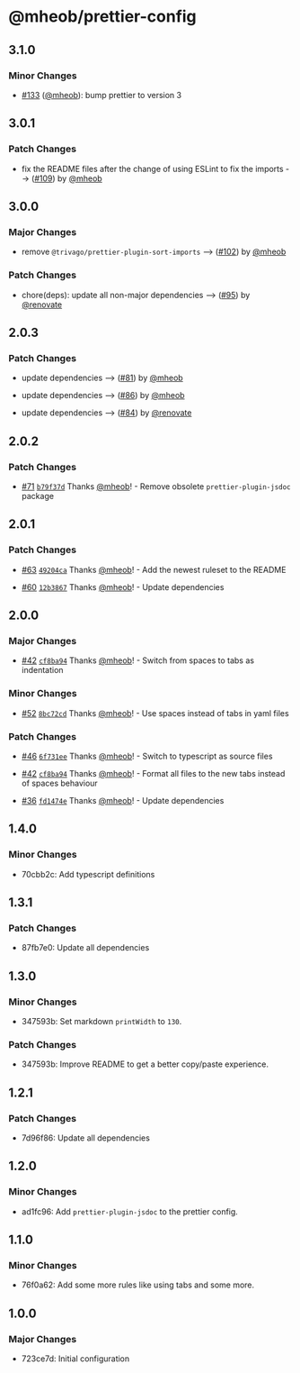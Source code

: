 # @mheob/prettier-config

## 3.1.0

### Minor Changes

- [#133](https://github.com/mheob/config/pull/133) ([@mheob](https://github.com/mheob)): bump
  prettier to version 3

## 3.0.1

### Patch Changes

- fix the README files after the change of using ESLint to fix the imports -->
  ([#109](https://github.com/mheob/config/pull/109)) by [@mheob](https://github.com/mheob)

## 3.0.0

### Major Changes

- remove `@trivago/prettier-plugin-sort-imports` -->
  ([#102](https://github.com/mheob/config/pull/102)) by [@mheob](https://github.com/mheob)

### Patch Changes

- chore(deps): update all non-major dependencies -->
  ([#95](https://github.com/mheob/config/pull/95)) by [@renovate](https://github.com/apps/renovate)

## 2.0.3

### Patch Changes

- update dependencies --> ([#81](https://github.com/mheob/config/pull/81)) by
  [@mheob](https://github.com/mheob)

- update dependencies --> ([#86](https://github.com/mheob/config/pull/86)) by
  [@mheob](https://github.com/mheob)

- update dependencies --> ([#84](https://github.com/mheob/config/pull/84)) by
  [@renovate](https://github.com/apps/renovate)

## 2.0.2

### Patch Changes

- [#71](https://github.com/mheob/config/pull/71)
  [`b79f37d`](https://github.com/mheob/config/commit/b79f37d8ede49c113938fa72389ce2277485ccbb)
  Thanks [@mheob](https://github.com/mheob)! - Remove obsolete `prettier-plugin-jsdoc` package

## 2.0.1

### Patch Changes

- [#63](https://github.com/mheob/config/pull/63)
  [`49204ca`](https://github.com/mheob/config/commit/49204ca26b3c0b1d4efa11f7f3ef06166fbe8873)
  Thanks [@mheob](https://github.com/mheob)! - Add the newest ruleset to the README

- [#60](https://github.com/mheob/config/pull/60)
  [`12b3867`](https://github.com/mheob/config/commit/12b38679f9fa123e20e634932ae1c8e277421464)
  Thanks [@mheob](https://github.com/mheob)! - Update dependencies

## 2.0.0

### Major Changes

- [#42](https://github.com/mheob/config/pull/42)
  [`cf8ba94`](https://github.com/mheob/config/commit/cf8ba94f23489673593eb101dcab47af445054a0)
  Thanks [@mheob](https://github.com/mheob)! - Switch from spaces to tabs as indentation

### Minor Changes

- [#52](https://github.com/mheob/config/pull/52)
  [`8bc72cd`](https://github.com/mheob/config/commit/8bc72cd4844ce2e7bb224a00dbaf7117efd81269)
  Thanks [@mheob](https://github.com/mheob)! - Use spaces instead of tabs in yaml files

### Patch Changes

- [#46](https://github.com/mheob/config/pull/46)
  [`6f731ee`](https://github.com/mheob/config/commit/6f731eeba2c6cf3f8e8ce896e19069bc88d45557)
  Thanks [@mheob](https://github.com/mheob)! - Switch to typescript as source files

- [#42](https://github.com/mheob/config/pull/42)
  [`cf8ba94`](https://github.com/mheob/config/commit/cf8ba94f23489673593eb101dcab47af445054a0)
  Thanks [@mheob](https://github.com/mheob)! - Format all files to the new tabs instead of spaces
  behaviour

- [#36](https://github.com/mheob/config/pull/36)
  [`fd1474e`](https://github.com/mheob/config/commit/fd1474e0bcb9d6495a53358b4da62ec7d4754994)
  Thanks [@mheob](https://github.com/mheob)! - Update dependencies

## 1.4.0

### Minor Changes

- 70cbb2c: Add typescript definitions

## 1.3.1

### Patch Changes

- 87fb7e0: Update all dependencies

## 1.3.0

### Minor Changes

- 347593b: Set markdown `printWidth` to `130`.

### Patch Changes

- 347593b: Improve README to get a better copy/paste experience.

## 1.2.1

### Patch Changes

- 7d96f86: Update all dependencies

## 1.2.0

### Minor Changes

- ad1fc96: Add `prettier-plugin-jsdoc` to the prettier config.

## 1.1.0

### Minor Changes

- 76f0a62: Add some more rules like using tabs and some more.

## 1.0.0

### Major Changes

- 723ce7d: Initial configuration

